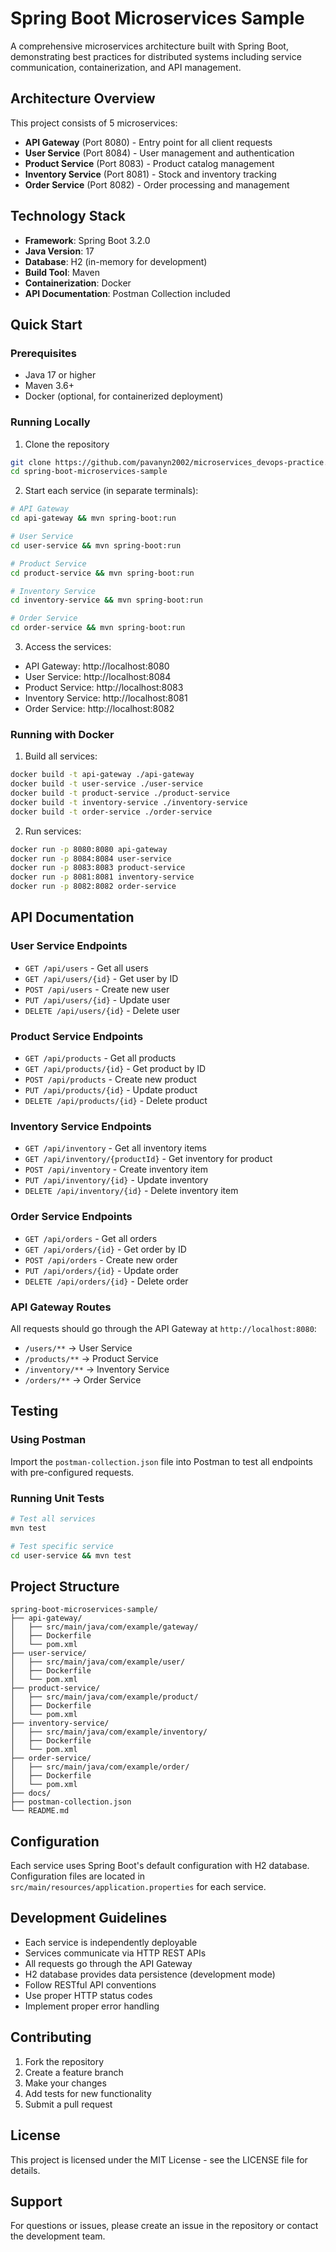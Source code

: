 # Spring Boot Microservices Sample

A comprehensive microservices architecture built with Spring Boot, demonstrating best practices for distributed systems including service communication, containerization, and API management.

## Architecture Overview

This project consists of 5 microservices:

- **API Gateway** (Port 8080) - Entry point for all client requests
- **User Service** (Port 8084) - User management and authentication
- **Product Service** (Port 8083) - Product catalog management
- **Inventory Service** (Port 8081) - Stock and inventory tracking
- **Order Service** (Port 8082) - Order processing and management

## Technology Stack

- **Framework**: Spring Boot 3.2.0
- **Java Version**: 17
- **Database**: H2 (in-memory for development)
- **Build Tool**: Maven
- **Containerization**: Docker
- **API Documentation**: Postman Collection included

## Quick Start

### Prerequisites

- Java 17 or higher
- Maven 3.6+
- Docker (optional, for containerized deployment)

### Running Locally

1. Clone the repository
```bash
git clone https://github.com/pavanyn2002/microservices_devops-practice.git
cd spring-boot-microservices-sample
```

2. Start each service (in separate terminals):
```bash
# API Gateway
cd api-gateway && mvn spring-boot:run

# User Service
cd user-service && mvn spring-boot:run

# Product Service
cd product-service && mvn spring-boot:run

# Inventory Service
cd inventory-service && mvn spring-boot:run

# Order Service
cd order-service && mvn spring-boot:run
```

3. Access the services:
- API Gateway: http://localhost:8080
- User Service: http://localhost:8084
- Product Service: http://localhost:8083
- Inventory Service: http://localhost:8081
- Order Service: http://localhost:8082

### Running with Docker

1. Build all services:
```bash
docker build -t api-gateway ./api-gateway
docker build -t user-service ./user-service
docker build -t product-service ./product-service
docker build -t inventory-service ./inventory-service
docker build -t order-service ./order-service
```

2. Run services:
```bash
docker run -p 8080:8080 api-gateway
docker run -p 8084:8084 user-service
docker run -p 8083:8083 product-service
docker run -p 8081:8081 inventory-service
docker run -p 8082:8082 order-service
```

## API Documentation

### User Service Endpoints

- `GET /api/users` - Get all users
- `GET /api/users/{id}` - Get user by ID
- `POST /api/users` - Create new user
- `PUT /api/users/{id}` - Update user
- `DELETE /api/users/{id}` - Delete user

### Product Service Endpoints

- `GET /api/products` - Get all products
- `GET /api/products/{id}` - Get product by ID
- `POST /api/products` - Create new product
- `PUT /api/products/{id}` - Update product
- `DELETE /api/products/{id}` - Delete product

### Inventory Service Endpoints

- `GET /api/inventory` - Get all inventory items
- `GET /api/inventory/{productId}` - Get inventory for product
- `POST /api/inventory` - Create inventory item
- `PUT /api/inventory/{id}` - Update inventory
- `DELETE /api/inventory/{id}` - Delete inventory item

### Order Service Endpoints

- `GET /api/orders` - Get all orders
- `GET /api/orders/{id}` - Get order by ID
- `POST /api/orders` - Create new order
- `PUT /api/orders/{id}` - Update order
- `DELETE /api/orders/{id}` - Delete order

### API Gateway Routes

All requests should go through the API Gateway at `http://localhost:8080`:

- `/users/**` → User Service
- `/products/**` → Product Service
- `/inventory/**` → Inventory Service
- `/orders/**` → Order Service

## Testing

### Using Postman

Import the `postman-collection.json` file into Postman to test all endpoints with pre-configured requests.

### Running Unit Tests

```bash
# Test all services
mvn test

# Test specific service
cd user-service && mvn test
```

## Project Structure

```
spring-boot-microservices-sample/
├── api-gateway/
│   ├── src/main/java/com/example/gateway/
│   ├── Dockerfile
│   └── pom.xml
├── user-service/
│   ├── src/main/java/com/example/user/
│   ├── Dockerfile
│   └── pom.xml
├── product-service/
│   ├── src/main/java/com/example/product/
│   ├── Dockerfile
│   └── pom.xml
├── inventory-service/
│   ├── src/main/java/com/example/inventory/
│   ├── Dockerfile
│   └── pom.xml
├── order-service/
│   ├── src/main/java/com/example/order/
│   ├── Dockerfile
│   └── pom.xml
├── docs/
├── postman-collection.json
└── README.md
```

## Configuration

Each service uses Spring Boot's default configuration with H2 database. Configuration files are located in `src/main/resources/application.properties` for each service.

## Development Guidelines

- Each service is independently deployable
- Services communicate via HTTP REST APIs
- All requests go through the API Gateway
- H2 database provides data persistence (development mode)
- Follow RESTful API conventions
- Use proper HTTP status codes
- Implement proper error handling

## Contributing

1. Fork the repository
2. Create a feature branch
3. Make your changes
4. Add tests for new functionality
5. Submit a pull request

## License

This project is licensed under the MIT License - see the LICENSE file for details.

## Support

For questions or issues, please create an issue in the repository or contact the development team.